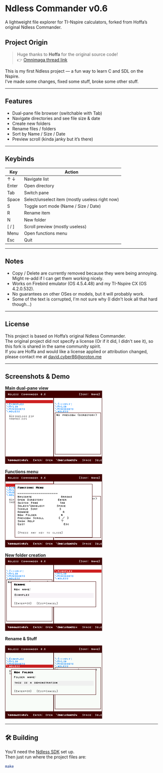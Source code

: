 # Ndless Commander v0.6

A lightweight file explorer for TI-Nspire calculators, forked from Hoffa’s original Ndless Commander.

## Project Origin

> Huge thanks to **Hoffa** for the original source code!  
> 👉 [Omnimaga thread link](https://www.omnimaga.org/ti-nspire-projects/ndless-commander-0-4-ti-nspire-file-browser/)

This is my first Ndless project — a fun way to learn C and SDL on the Nspire.  
I’ve made some changes, fixed some stuff, broke some other stuff.

---

## Features

- Dual-pane file browser (switchable with Tab)  
- Navigate directories and see file size & date  
- Create new folders  
- Rename files / folders  
- Sort by Name / Size / Date  
- Preview scroll (kinda janky but it’s there)  

---

## Keybinds

| Key | Action |
|-----|--------|
| ↑ ↓ | Navigate list |
| Enter | Open directory |
| Tab | Switch pane |
| Space | Select/unselect item (mostly useless right now) |
| S | Toggle sort mode (Name / Size / Date) |
| R | Rename item |
| N | New folder |
| [ / ] | Scroll preview (mostly useless) |
| Menu | Open functions menu |
| Esc | Quit |

---

## Notes

- Copy / Delete are currently removed because they were being annoying. Might re-add if I can get them working nicely.
- Works on Firebird emulator (OS 4.5.4.48) and my TI-Nspire CX (OS 4.2.0.532).  
- No guarantees on other OSes or models, but it will probably work.
- Some of the text is corrupted, I'm not sure why (I didn't look all that hard though...)

---

## License

This project is based on Hoffa’s original Ndless Commander.  
The original project did not specify a license (Or if it did, I didn't see it), so this fork is shared in the same community spirit.  
If you are Hoffa and would like a license applied or attribution changed, please contact me at david.cyber86@proton.me

---

## Screenshots & Demo

**Main dual-pane view**  
![Dual pane](screenshots/screenshot1.png)

**Functions menu**  
![Rename](screenshots/screenshot2.png)

**New folder creation**  
![New folder](screenshots/screenshot3.png)


**Rename & Stuff**

![Demo](screenshots/demo.gif)

---

## 🛠️ Building

You’ll need the [Ndless SDK](https://github.com/ndless-nspire/Ndless) set up.  
Then just run where the project files are:

```bash
make

